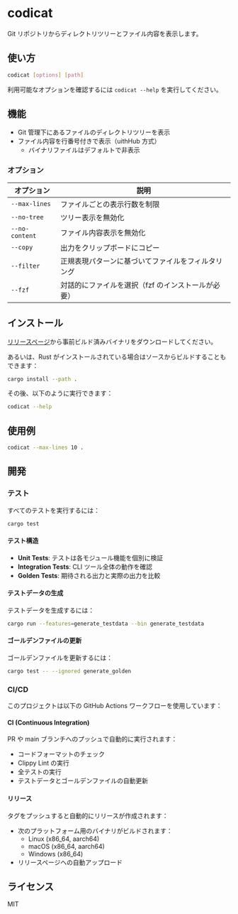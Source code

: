 # codicat

Git リポジトリからディレクトリツリーとファイル内容を表示します。

## 使い方

```sh
codicat [options] [path]
```

利用可能なオプションを確認するには `codicat --help` を実行してください。

## 機能

- Git 管理下にあるファイルのディレクトリツリーを表示
- ファイル内容を行番号付きで表示（uithHub 方式）
  - バイナリファイルはデフォルトで非表示

### オプション

| オプション     | 説明                                               |
| -------------- | -------------------------------------------------- |
| `--max-lines`  | ファイルごとの表示行数を制限                       |
| `--no-tree`    | ツリー表示を無効化                                 |
| `--no-content` | ファイル内容表示を無効化                           |
| `--copy`       | 出力をクリップボードにコピー                       |
| `--filter`     | 正規表現パターンに基づいてファイルをフィルタリング |
| `--fzf`        | 対話的にファイルを選択（fzf のインストールが必要） |

## インストール

[リリースページ](https://github.com/inakam/codicat/releases)から事前ビルド済みバイナリをダウンロードしてください。

あるいは、Rust がインストールされている場合はソースからビルドすることもできます：

```sh
cargo install --path .
```

その後、以下のように実行できます：

```sh
codicat --help
```

## 使用例

```sh
codicat --max-lines 10 .
```

## 開発

### テスト

すべてのテストを実行するには：

```sh
cargo test
```

#### テスト構造

- **Unit Tests**: テストは各モジュール機能を個別に検証
- **Integration Tests**: CLI ツール全体の動作を確認
- **Golden Tests**: 期待される出力と実際の出力を比較

#### テストデータの生成

テストデータを生成するには：

```sh
cargo run --features=generate_testdata --bin generate_testdata
```

#### ゴールデンファイルの更新

ゴールデンファイルを更新するには：

```sh
cargo test -- --ignored generate_golden
```

### CI/CD

このプロジェクトは以下の GitHub Actions ワークフローを使用しています：

#### CI (Continuous Integration)

PR や main ブランチへのプッシュで自動的に実行されます：

- コードフォーマットのチェック
- Clippy Lint の実行
- 全テストの実行
- テストデータとゴールデンファイルの自動更新

#### リリース

タグをプッシュすると自動的にリリースが作成されます：

- 次のプラットフォーム用のバイナリがビルドされます：
  - Linux (x86_64, aarch64)
  - macOS (x86_64, aarch64)
  - Windows (x86_64)
- リリースページへの自動アップロード

## ライセンス

MIT
